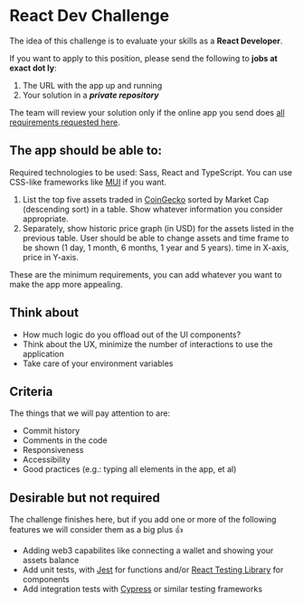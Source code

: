 # React Dev Challenge

The idea of this challenge is to evaluate your skills as a **React Developer**.

If you want to apply to this position, please send the following to **jobs at exact dot ly**:
1. The URL with the app up and running
2. Your solution in a ***private repository***

The team will review your solution only if the online app you send does [all requirements requested here](#the-app-should-be-able-to).

## The app should be able to:

Required technologies to be used: Sass, React and TypeScript. You can use CSS-like frameworks like [MUI](https://mui.com/) if you want.

1. List the top five assets traded in [CoinGecko](https://www.coingecko.com/) sorted by Market Cap (descending sort) in a table. Show whatever information you consider appropriate.
2. Separately, show historic price graph (in USD) for the assets listed in the previous table. User should be able to change assets and time frame to be shown (1 day, 1 month, 6 months, 1 year and 5 years). time in X-axis, price in Y-axis.

These are the minimum requirements, you can add whatever you want to make the app more appealing.

## Think about

- How much logic do you offload out of the UI components?
- Think about the UX, minimize the number of interactions to use the application
- Take care of your environment variables

## Criteria

The things that we will pay attention to are:

- Commit history
- Comments in the code
- Responsiveness
- Accessibility
- Good practices (e.g.: typing all elements in the app, et al)

## Desirable but not required

The challenge finishes here, but if you add one or more of the following features we will consider them as a big plus 👍

- Adding web3 capabilites like connecting a wallet and showing your assets balance
- Add unit tests, with [Jest](https://jestjs.io/) for functions and/or [React Testing Library](https://testing-library.com/docs/react-testing-library/intro/) for components
- Add integration tests with [Cypress](https://www.cypress.io/) or similar testing frameworks
